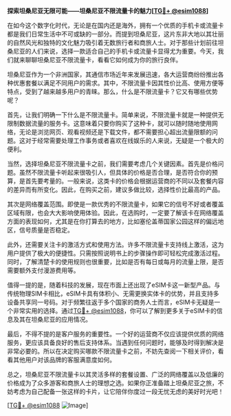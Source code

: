 **探索坦桑尼亚无限可能——坦桑尼亚不限流量卡的魅力[[TG💪+ @esim1088](https://t.me/s/esim1088)]**

在如今这个数字化时代，无论是在国内还是海外，拥有一个优质的手机卡或流量卡都是我们日常生活中不可或缺的一部分。而提到坦桑尼亚，这片东非大地以其壮丽的自然风光和独特的文化魅力吸引着无数旅行者和商旅人士。对于那些计划前往坦桑尼亚的人们来说，选择一款适合自己的手机卡或流量卡显得尤为重要。今天，我们就来聊聊坦桑尼亚不限流量卡，看看它如何成为你的旅行良伴。

坦桑尼亚作为一个非洲国家，其通信市场近年来发展迅速，各大运营商纷纷推出各种优惠套餐以满足不同用户的需求。其中，不限流量卡因其性价比高、使用方便等特点，受到了越来越多用户的青睐。那么，什么是不限流量卡？它又有哪些优势呢？

首先，让我们明确一下什么是不限流量卡。简单来说，不限流量卡就是一种提供无限制数据流量的服务卡。这意味着只要你购买了这种卡，就可以随时随地使用网络，无论是浏览网页、观看视频还是下载文件，都不需要担心超出流量限额的问题。这对于经常需要处理工作事务或者喜欢在线娱乐的人来说，无疑是一个极大的便利。

当然，选择坦桑尼亚不限流量卡之前，我们需要考虑几个关键因素。首先是价格问题。虽然不限流量卡听起来很吸引人，但具体的价格是否合理，是否符合你的预算，是首先要考量的。一般来说，这类卡的价格会根据运营商的不同以及套餐内容的差异而有所变化。因此，在购买之前，建议多做比较，选择性价比最高的产品。

其次是网络覆盖范围。即使是一款优秀的不限流量卡，如果它的信号不好或者覆盖区域有限，也会大大影响使用体验。因此，在选购时，一定要了解该卡在网络覆盖方面的表现如何，尤其是在你打算去的地方，比如塞伦盖蒂国家公园这样的偏远地区，信号质量是否稳定。

此外，还需要关注卡的激活方式和使用方法。许多不限流量卡支持线上激活，这为用户提供了极大的便捷性。只需按照说明书上的步骤操作即可轻松完成激活过程。同时，了解清楚卡的使用规则也很重要，比如是否有每日或每月的流量上限，是否需要额外支付漫游费用等。

值得一提的是，随着科技的发展，现在市面上还出现了eSIM卡这一新型产品。与传统物理SIM卡相比，eSIM卡具有体积小、无需更换实体卡的优势，并且支持多设备共享同一号码。对于频繁往返于多个国家的商务人士而言，eSIM卡无疑是一个非常实用的选择。通过[TG💪+ @esim1088](https://t.me/s/esim1088)，你可以了解到更多关于eSIM卡的信息及其在坦桑尼亚的应用情况。

最后，不得不提的是客户服务的重要性。一个好的运营商不仅应该提供优质的网络服务，更应该具备良好的售后支持体系。当遇到任何问题时，能够及时得到解决是非常必要的。所以在决定购买哪款不限流量卡之前，不妨先查阅一下相关评价，看看其他用户对该品牌的客服满意度如何。

总之，坦桑尼亚不限流量卡以其灵活多样的套餐设置、广泛的网络覆盖以及低廉的价格成为了众多游客和商旅人士的理想之选。如果你正准备踏上坦桑尼亚之旅，不妨考虑为自己配备一张这样的卡片，让它陪伴你度过一段无忧无虑的美好时光吧！

[[TG💪+ @esim1088](https://t.me/s/esim1088) ![Image](https://i.postimg.cc/4NQfJmqS/Snipaste-2025-05-13-00-14-12.png)]